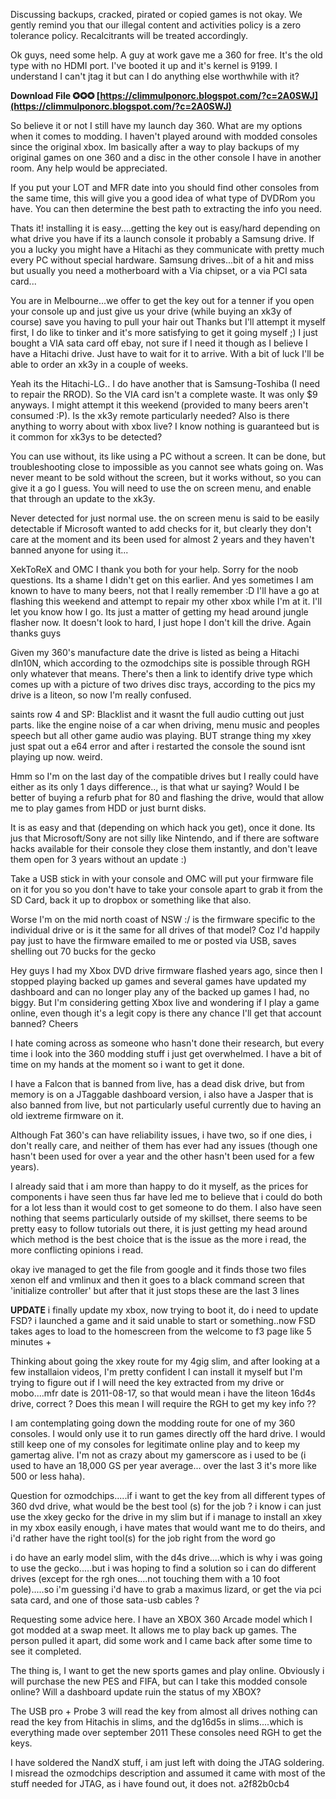 Discussing backups, cracked, pirated or copied games is not okay. We gently remind you that our illegal content and activities policy is a zero tolerance policy. Recalcitrants will be treated accordingly.
 
Ok guys, need some help. A guy at work gave me a 360 for free. It's the old type with no HDMI port. I've booted it up and it's kernel is 9199. I understand I can't jtag it but can I do anything else worthwhile with it?
 
**Download File ✪✪✪ [https://climmulponorc.blogspot.com/?c=2A0SWJ](https://climmulponorc.blogspot.com/?c=2A0SWJ)**


 
So believe it or not I still have my launch day 360. What are my options when it comes to modding. I haven't played around with modded consoles since the original xbox. Im basically after a way to play backups of my original games on one 360 and a disc in the other console I have in another room. Any help would be appreciated.
 
If you put your LOT and MFR date into you should find other consoles from the same time, this will give you a good idea of what type of DVDRom you have. You can then determine the best path to extracting the info you need.
 
Thats it!
installing it is easy....getting the key out is easy/hard depending on what drive you have
if its a launch console it probably a Samsung drive. If you a lucky you might have a Hitachi as they communicate with pretty much every PC without special hardware. Samsung drives...bit of a hit and miss but usually you need a motherboard with a Via chipset, or a via PCI sata card...
 
You are in Melbourne...we offer to get the key out for a tenner if you open your console up and just give us your drive (while buying an xk3y of course) save you having to pull your hair out
Thanks but I'll attempt it myself first, I do like to tinker and it's more satisfying to get it going myself ;)
I just bought a VIA sata card off ebay, not sure if I need it though as I believe I have a Hitachi drive.
Just have to wait for it to arrive. With a bit of luck I'll be able to order an xk3y in a couple of weeks.

Yeah its the Hitachi-LG.. I do have another that is Samsung-Toshiba (I need to repair the RROD). So the VIA card isn't a complete waste. It was only $9 anyways. I might attempt it this weekend (provided to many beers aren't consumed :P). Is the xk3y remote particularly needed? Also is there anything to worry about with xbox live? I know nothing is guaranteed but is it common for xk3ys to be detected?
 
You can use without, its like using a PC without a screen. It can be done, but troubleshooting close to impossible as you cannot see whats going on. Was never meant to be sold without the screen, but it works without, so you can give it a go I guess. 
You will need to use the on screen menu, and enable that through an update to the xk3y.
 
Never detected for just normal use. the on screen menu is said to be easily detectable if Microsoft wanted to add checks for it, but clearly they don't care at the moment and its been used for almost 2 years and they haven't banned anyone for using it...
 
XekToReX and OMC I thank you both for your help. Sorry for the noob questions. Its a shame I didn't get on this earlier. 
And yes sometimes I am known to have to many beers, not that I really remember :D
I'll have a go at flashing this weekend and attempt to repair my other xbox while I'm at it. I'll let you know how I go. Its just a matter of getting my head around jungle flasher now. It doesn't look to hard, I just hope I don't kill the drive.
Again thanks guys
 
Given my 360's manufacture date the drive is listed as being a Hitachi dln10N, which according to the ozmodchips site is possible through RGH only whatever that means. There's then a link to identify drive type which comes up with a picture of two drives disc trays, according to the pics my drive is a liteon, so now I'm really confused.
 
saints row 4 and SP: Blacklist and it wasnt the full audio cutting out just parts. like the engine noise of a car when driving, menu music and peoples speech but all other game audio was playing. BUT strange thing my xkey just spat out a e64 error and after i restarted the console the sound isnt playing up now. weird.
 
Hmm so I'm on the last day of the compatible drives but I really could have either as its only 1 days difference.., is that what ur saying? Would I be better of buying a refurb phat for 80 and flashing the drive, would that allow me to play games from HDD or just burnt disks.
 
It is as easy and that (depending on which hack you get), once it done. 
Its jus that Microsoft/Sony are not silly like Nintendo, and if there are software hacks available for their console they close them instantly, and don't leave them open for 3 years without an update :)
 
Take a USB stick in with your console and OMC will put your firmware file on it for you so you don't have to take your console apart to grab it from the SD Card, back it up to dropbox or something like that also.
 
Worse I'm on the mid north coast of NSW :/ is the firmware specific to the individual drive or is it the same for all drives of that model? Coz I'd happily pay just to have the firmware emailed to me or posted via USB, saves shelling out 70 bucks for the gecko
 
Hey guys I had my Xbox DVD drive firmware flashed years ago, since then I stopped playing backed up games and several games have updated my dashboard and can no longer play any of the backed up games I had, no biggy. But I'm considering getting Xbox live and wondering if I play a game online, even though it's a legit copy is there any chance I'll get that account banned? Cheers
 
I hate coming across as someone who hasn't done their research, but every time i look into the 360 modding stuff i just get overwhelmed. I have a bit of time on my hands at the moment so i want to get it done.
 
I have a Falcon that is banned from live, has a dead disk drive, but from memory is on a JTaggable dashboard version, i also have a Jasper that is also banned from live, but not particularly useful currently due to having an old iextreme firmware on it.
 
Although Fat 360's can have reliability issues, i have two, so if one dies, i don't really care, and neither of them has ever had any issues (though one hasn't been used for over a year and the other hasn't been used for a few years).
 
I already said that i am more than happy to do it myself, as the prices for components i have seen thus far have led me to believe that i could do both for a lot less than it would cost to get someone to do them. I also have seen nothing that seems particularly outside of my skillset, there seems to be pretty easy to follow tutorials out there, it is just getting my head around which method is the best choice that is the issue as the more i read, the more conflicting opinions i read.
 
okay ive managed to get the file from google and it finds those two files xenon elf and vmlinux and then it goes to a black command screen that 'initialize controller' but after that it just stops these are the last 3 lines
 
**UPDATE**
i finally update my xbox, now trying to boot it, do i need to update FSD? i launched a game and it said unable to start or something..now FSD takes ages to load to the homescreen from the welcome to f3 page like 5 minutes +
 
Thinking about going the xkey route for my 4gig slim, and after looking at a few installaion videos, I'm pretty confident I can install it myself but I'm trying to figure out if I will need the key extracted from my drive or mobo....mfr date is 2011-08-17, so that would mean i have the liteon 16d4s drive, correct ? Does this mean I will require the RGH to get my key info ??
 
I am contemplating going down the modding route for one of my 360 consoles. I would only use it to run games directly off the hard drive. I would still keep one of my consoles for legitimate online play and to keep my gamertag alive. I'm not as crazy about my gamerscore as i used to be (i used to have an 18,000 GS per year average... over the last 3 it's more like 500 or less haha).
 
Question for ozmodchips.....if i want to get the key from all different types of 360 dvd drive, what would be the best tool (s) for the job ? i know i can just use the xkey gecko for the drive in my slim but if i manage to install an xkey in my xbox easily enough, i have mates that would want me to do theirs, and i'd rather have the right tool(s) for the job right from the word go
 
i do have an early model slim, with the d4s drive....which is why i was going to use the gecko.....but i was hoping to find a solution so i can do different drives (except for the rgh ones....not touching them with a 10 foot pole).....so i'm guessing i'd have to grab a maximus lizard, or get the via pci sata card, and one of those sata-usb cables ?
 
Requesting some advice here. I have an XBOX 360 Arcade model which I got modded at a swap meet. It allows me to play back up games. The person pulled it apart, did some work and I came back after some time to see it completed.
 
The thing is, I want to get the new sports games and play online. Obviously i will purchase the new PES and FIFA, but can I take this modded console online? Will a dashboard update ruin the status of my XBOX?
 
The USB pro + Probe 3 will read the key from almost all drives
nothing can read the key from Hitachis in slims, and the dg16d5s in slims....which is everything made over september 2011
These consoles need RGH to get the keys.
 
I have soldered the NandX stuff, i am just left with doing the JTAG soldering. I misread the ozmodchips description and assumed it came with most of the stuff needed for JTAG, as i have found out, it does not.
 a2f82b0cb4
 

